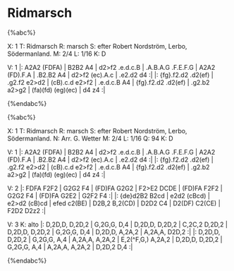 # Ridmarsch

{%abc%}

X: 1
T: Ridmarsch 
R: marsch
S: efter Robert Nordström, Lerbo, Södermanland. 
M: 2/4
L: 1/16 
K: D

V: 1 
|: A2A2 (FDFA) | B2B2 A4 | d2>f2 .e.d.c.B | .A.B.A.G .F.E.F.G | 
A2A2 (FD).F.A | .B2.B2 A4 | d2>f2 (ec).A.c | .e2.d2 d4 :| 
|: {fg}.f2.d2 .d2(ef) | .g2.f2 e2>d2 | (cB).c.d e2>f2 | .e.d.c.B A4 | 
{fg}.f2.d2 .d2(ef) | .g2.b2 a2>g2 | (fa)(fd) (eg)(ec) | d4 z4 :|

{%endabc%}

{%abc%}

X: 1
T: Ridmarsch 
R: marsch
S: efter Robert Nordström, Lerbo, Södermanland. 
N: Arr. G. Wetter
M: 2/4
L: 1/16
Q: 94
K: D

V: 1 
|: A2A2 (FDFA) | B2B2 A4 | d2>f2 .e.d.c.B | .A.B.A.G .F.E.F.G | 
A2A2 (FD).F.A | .B2.B2 A4 | d2>f2 (ec).A.c | .e2.d2 d4 :| 
|: {fg}.f2.d2 .d2(ef) | .g2.f2 e2>d2 | (cB).c.d e2>f2 | .e.d.c.B A4 | 
{fg}.f2.d2 .d2(ef) | .g2.b2 a2>g2 | (fa)(fd) (eg)(ec) | d4 z4 :|

V: 2 
|: FDFA F2F2 | G2G2 F4 | (FD)FA G2G2 | F2>E2 DCDE | 
(FD)FA F2F2 | G2G2 F4 | (FD)FA G2E2 | G2F2 F4 :|
|: {de}d2B2 B2cd | e2d2 (cBcd) | e2>d2 (cB)cd | efed c2(BE) | 
D2B,2 B,2(CD) | D2D2 C4 | D2(DF) C2(CE) | F2D2 D2z2 :| 

V: 3
K: alto 
|: D,2D,D, D,2D,2 | G,2G,G, D,4 | D,2D,D, D,2D,2 | C,2C,2 D,2D,2 | 
D,2D,D, D,2D,2 | G,2G,G, D,4 | D,2D,D, A,2A,2 | A,2A,A, D2D,2 :|
|:  D,2D,D, D,2D,2 | G,2G,G, A,4 | A,2A,A, A,2A,2 | E,2(^F,G,) A,2A,2 | 
D,2D,D, D,2D,2 | G,2G,G, A,4 | A,2A,A, A,2A,2 | D,2D,2 D,4 :| 

{%endabc%}
